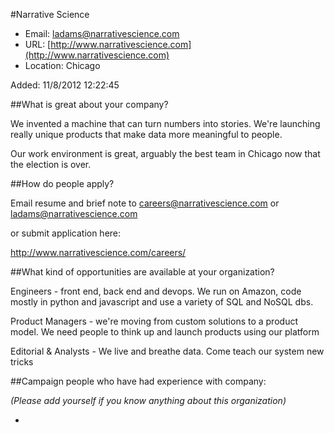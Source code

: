 
#Narrative Science

* Email: [ladams@narrativescience.com](mailto:ladams@narrativescience.com)
* URL: [http://www.narrativescience.com](http://www.narrativescience.com)
* Location: Chicago

Added: 11/8/2012 12:22:45

##What is great about your company?

We invented a machine that can turn numbers into stories. We're launching really unique products that make data more meaningful to people.



Our work environment is great, arguably the best team in Chicago now that the election is over.

##How do people apply?

Email resume and brief note to careers@narrativescience.com or ladams@narrativescience.com



or submit application here:



http://www.narrativescience.com/careers/



##What kind of opportunities are available at your organization?

Engineers - front end, back end and devops. We run on Amazon, code mostly in python and javascript and use a variety of SQL and NoSQL dbs.



Product Managers - we're moving from custom solutions to a product model. We need people to think up and launch products using our platform



Editorial & Analysts - We live and breathe data. Come teach our system new tricks



##Campaign people who have had experience with company:

*(Please add yourself if you know anything about this organization)*

* 


    